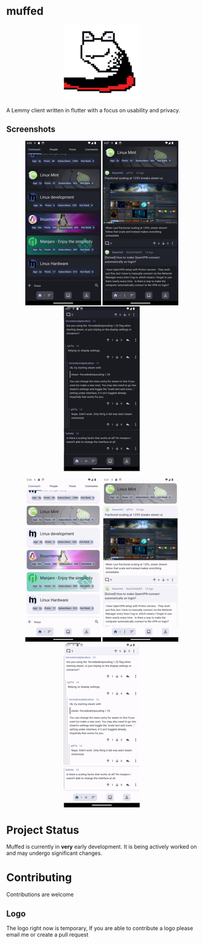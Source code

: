 # muffed

<p align="center">
  <img src="android/app/src/main/res/mipmap-xxxhdpi/muffed.png" width="200">
</p>

A Lemmy client written in flutter with a focus on usability and privacy.

## Screenshots

<p align="center">
  <img src="docs/assets/1.png" width="200">
  <img src="docs/assets/4.png" width="200">
  <img src="docs/assets/5.png" width="200">
</p>
<p align="center">
  <img src="docs/assets/2.png" width="200">
  <img src="docs/assets/3.png" width="200">
  <img src="docs/assets/6.png" width="200">
</p>

# Project Status

Muffed is currently in **very** early development. It is being actively worked on and may undergo significant changes.

# Contributing

Contributions are welcome

## Logo

The logo right now is temporary, If you are able to contribute a logo please email me or create a pull request
